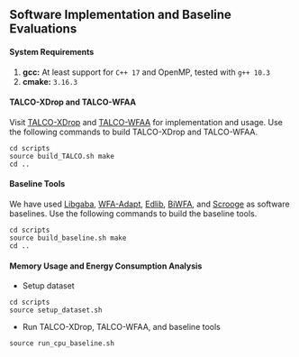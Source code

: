 ## Software Implementation and Baseline Evaluations

#### System Requirements
1. **gcc:** At least support for `C++ 17` and OpenMP, tested with `g++ 10.3`
2. **cmake:** `3.16.3`

#### TALCO-XDrop and TALCO-WFAA
Visit [TALCO-XDrop](TALCO-XDrop/) and [TALCO-WFAA](TALCO-WFAA/) for implementation and usage. Use the following commands to build TALCO-XDrop and TALCO-WFAA.
```
cd scripts
source build_TALCO.sh make
cd ..
```

#### Baseline Tools
We have used [Libgaba](https://github.com/ocxtal/libgaba), [WFA-Adapt](https://github.com/smarco/WFA2-lib), [Edlib](https://github.com/Martinsos/edlib), [BiWFA](https://github.com/smarco/BiWFA-paper), and [Scrooge](https://github.com/CMU-SAFARI/Scrooge) as software baselines. Use the following commands to build the baseline tools. 
```
cd scripts
source build_baseline.sh make
cd ..
```

#### Memory Usage and Energy Consumption Analysis
* Setup dataset
```
cd scripts
source setup_dataset.sh
```
* Run TALCO-XDrop, TALCO-WFAA, and baseline tools
```
source run_cpu_baseline.sh
```